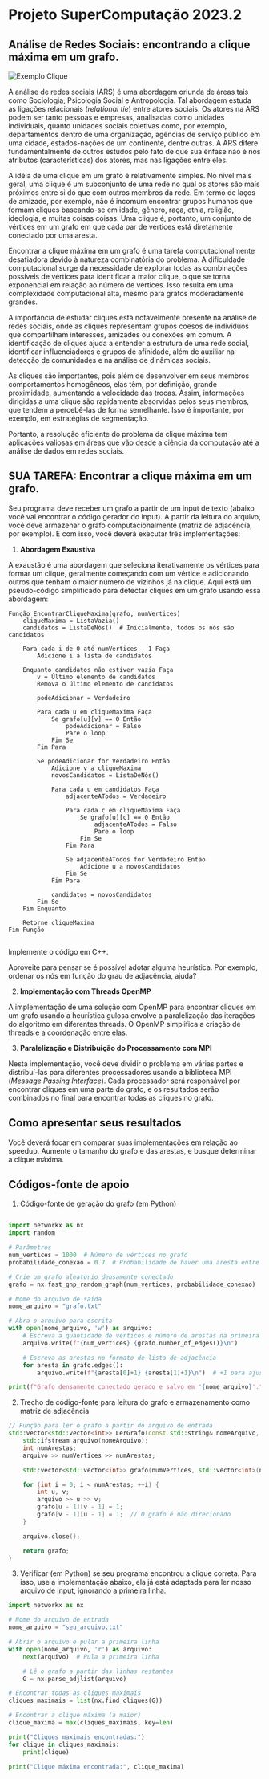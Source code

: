 # Projeto SuperComputação 2023.2

## Análise de Redes Sociais: encontrando a clique máxima em um grafo.

![Exemplo Clique](https://upload.wikimedia.org/wikipedia/commons/thumb/d/d0/VR_complex.svg/1200px-VR_complex.svg.png)


A análise de redes sociais (ARS) é uma abordagem oriunda de áreas tais como Sociologia, Psicologia Social e Antropologia. Tal abordagem estuda as ligações relacionais (*relational tie*) entre atores sociais. Os atores na ARS podem ser tanto pessoas e empresas, analisadas como unidades individuais, quanto unidades sociais coletivas como, por exemplo, departamentos dentro de uma organização, agências de serviço público em uma cidade, estados-nações de um continente, dentre outras. A ARS difere fundamentalmente de outros estudos pelo fato de que sua ênfase não é nos atributos (características) dos atores, mas nas ligações entre eles.


A idéia de uma clique em um grafo é relativamente simples. No nível mais geral, uma clique é um subconjunto de uma rede no qual os atores são mais próximos entre si do que com outros membros da rede. Em termo de laços de amizade, por exemplo, não é incomum encontrar grupos humanos que formam cliques baseando-se em idade, gênero, raça, etnia, religião, ideologia, e muitas coisas coisas. Uma clique é, portanto, um conjunto de vértices em um grafo em que cada par de vértices está diretamente conectado por uma aresta.

Encontrar a clique máxima em um grafo é uma tarefa computacionalmente desafiadora devido à natureza combinatória do problema.  A dificuldade computacional surge da necessidade de explorar todas as combinações possíveis de vértices para identificar a maior clique, o que se torna exponencial em relação ao número de vértices. Isso resulta em uma complexidade computacional alta, mesmo para grafos moderadamente grandes.

A importância de estudar cliques está notavelmente presente na análise de redes sociais, onde as cliques representam grupos coesos de indivíduos que compartilham interesses, amizades ou conexões em comum. A identificação de cliques ajuda a entender a estrutura de uma rede social, identificar influenciadores e grupos de afinidade, além de auxiliar na detecção de comunidades e na análise de dinâmicas sociais.

As cliques são importantes, pois além de desenvolver em seus membros comportamentos homogêneos, elas têm, por definição, grande proximidade, aumentando a velocidade das trocas. Assim, informações dirigidas a uma clique são rapidamente absorvidas pelos seus membros, que tendem a percebê-las de forma semelhante. Isso é importante, por exemplo, em estratégias de segmentação.


Portanto, a resolução eficiente do problema da clique máxima tem aplicações valiosas em áreas que vão desde a ciência da computação até a análise de dados em redes sociais.

## SUA TAREFA: Encontrar a clique máxima em um grafo.

Seu programa deve receber um grafo a partir de um input de texto (abaixo você vai encontrar o código gerador do input). A partir da leitura do arquivo, você deve armazenar o grafo computacionalmente (matriz de adjacência, por exemplo). E com isso, você deverá executar três implementações:

1. **Abordagem Exaustiva**

A exaustão é uma abordagem que seleciona iterativamente os vértices para formar um clique, geralmente começando com um vértice e adicionando outros que tenham o maior número de vizinhos já na clique. Aqui está um pseudo-código simplificado para detectar cliques em um grafo usando essa abordagem:

```
Função EncontrarCliqueMaxima(grafo, numVertices)
    cliqueMaxima = ListaVazia()
    candidatos = ListaDeNós()  # Inicialmente, todos os nós são candidatos

    Para cada i de 0 até numVertices - 1 Faça
        Adicione i à lista de candidatos

    Enquanto candidatos não estiver vazia Faça
        v = Último elemento de candidatos
        Remova o último elemento de candidatos

        podeAdicionar = Verdadeiro

        Para cada u em cliqueMaxima Faça
            Se grafo[u][v] == 0 Então
                podeAdicionar = Falso
                Pare o loop
            Fim Se
        Fim Para

        Se podeAdicionar for Verdadeiro Então
            Adicione v a cliqueMaxima
            novosCandidatos = ListaDeNós()

            Para cada u em candidatos Faça
                adjacenteATodos = Verdadeiro

                Para cada c em cliqueMaxima Faça
                    Se grafo[u][c] == 0 Então
                        adjacenteATodos = Falso
                        Pare o loop
                    Fim Se
                Fim Para

                Se adjacenteATodos for Verdadeiro Então
                    Adicione u a novosCandidatos
                Fim Se
            Fim Para

            candidatos = novosCandidatos
        Fim Se
    Fim Enquanto

    Retorne cliqueMaxima
Fim Função


```

Implemente o código em C++.

Aproveite para pensar se é possível adotar alguma heurística. Por exemplo, ordenar os nós em função do grau de adjacência, ajuda?


2. **Implementação com Threads OpenMP**

A implementação de uma solução com OpenMP para encontrar cliques em um grafo usando a heurística gulosa envolve a paralelização das iterações do algoritmo em diferentes threads. O OpenMP simplifica a criação de threads e a coordenação entre elas.


3. **Paralelização e Distribuição do Processamento com MPI**

Nesta implementação, você deve dividir o problema em várias partes e distribuí-las para diferentes processadores usando a biblioteca MPI (*Message Passing Interface*). Cada processador será responsável por encontrar cliques em uma parte do grafo, e os resultados serão combinados no final para encontrar todas as cliques no grafo.

## Como apresentar seus resultados

Você deverá focar em comparar suas implementações em relação ao speedup. Aumente o tamanho do grafo e das arestas, e busque determinar a clique máxima.

## Códigos-fonte de apoio


1. Código-fonte de geração do grafo (em Python)


```python

import networkx as nx
import random

# Parâmetros
num_vertices = 1000  # Número de vértices no grafo
probabilidade_conexao = 0.7  # Probabilidade de haver uma aresta entre dois vértices (ajuste conforme necessário)

# Crie um grafo aleatório densamente conectado
grafo = nx.fast_gnp_random_graph(num_vertices, probabilidade_conexao)

# Nome do arquivo de saída
nome_arquivo = "grafo.txt"

# Abra o arquivo para escrita
with open(nome_arquivo, 'w') as arquivo:
    # Escreva a quantidade de vértices e número de arestas na primeira linha
    arquivo.write(f"{num_vertices} {grafo.number_of_edges()}\n")

    # Escreva as arestas no formato de lista de adjacência
    for aresta in grafo.edges():
        arquivo.write(f"{aresta[0]+1} {aresta[1]+1}\n")  # +1 para ajustar os índices (começando em 1)

print(f"Grafo densamente conectado gerado e salvo em '{nome_arquivo}'.")

```


2. Trecho de código-fonte para leitura do grafo e armazenamento como matriz de adjacência

```cpp
// Função para ler o grafo a partir do arquivo de entrada
std::vector<std::vector<int>> LerGrafo(const std::string& nomeArquivo, int& numVertices) {
    std::ifstream arquivo(nomeArquivo);
    int numArestas;
    arquivo >> numVertices >> numArestas;

    std::vector<std::vector<int>> grafo(numVertices, std::vector<int>(numVertices, 0));

    for (int i = 0; i < numArestas; ++i) {
        int u, v;
        arquivo >> u >> v;
        grafo[u - 1][v - 1] = 1;
        grafo[v - 1][u - 1] = 1;  // O grafo é não direcionado
    }

    arquivo.close();

    return grafo;
}
```

3. Verificar (em Python) se seu programa encontrou a clique correta. Para isso, use a implementação abaixo, ela já está adaptada para ler nosso arquivo de input, ignorando a primeira linha.


```python
import networkx as nx

# Nome do arquivo de entrada
nome_arquivo = "seu_arquivo.txt"

# Abrir o arquivo e pular a primeira linha
with open(nome_arquivo, 'r') as arquivo:
    next(arquivo)  # Pula a primeira linha

    # Lê o grafo a partir das linhas restantes
    G = nx.parse_adjlist(arquivo)

# Encontrar todas as cliques maximais
cliques_maximais = list(nx.find_cliques(G))

# Encontrar a clique máxima (a maior)
clique_maxima = max(cliques_maximais, key=len)

print("Cliques maximais encontradas:")
for clique in cliques_maximais:
    print(clique)

print("Clique máxima encontrada:", clique_maxima)


```
